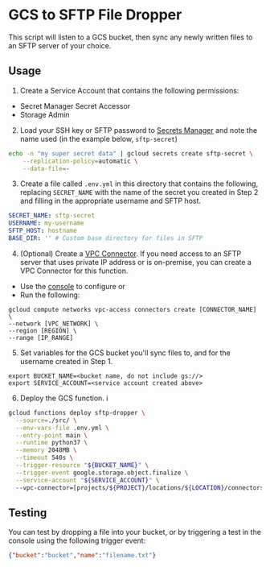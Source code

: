 # GCS to SFTP File Dropper
This script will listen to a GCS bucket, then sync any newly written files to an SFTP server of your choice.

## Usage
1. Create a Service Account that contains the following permissions:
* Secret Manager Secret Accessor
* Storage Admin

2. Load your SSH key or SFTP password to [Secrets Manager](https://cloud.google.com/secret-manager/docs) and note the name used (in the example below, `sftp-secret`)
```bash
echo -n "my super secret data" | gcloud secrets create sftp-secret \
    --replication-policy=automatic \
    --data-file=-
```

3. Create a file called `.env.yml` in this directory that contains the following, replacing `SECRET_NAME` with the name of the secret you created in Step 2 and filling in the appropriate username and SFTP host.
```yml
SECRET_NAME: sftp-secret
USERNAME: my-username
SFTP_HOST: hostname
BASE_DIR: '' # Custom base directory for files in SFTP
```

4. (Optional) Create a [VPC Connector](https://cloud.google.com/vpc/docs/configure-serverless-vpc-access). If you need access to an SFTP server that uses private IP address or is on-premise, you can create a VPC Connector for this function.
* Use the [console](https://cloud.google.com/vpc/docs/configure-serverless-vpc-access#creating_a_connector) to configure or
* Run the following:
```
gcloud compute networks vpc-access connectors create [CONNECTOR_NAME] \
--network [VPC_NETWORK] \
--region [REGION] \
--range [IP_RANGE]
```

5. Set variables for the GCS bucket you'll sync files to, and for the username created in Step 1.
```
export BUCKET_NAME=<bucket name, do not include gs://>
export SERVICE_ACCOUNT=<service account created above>
```

6. Deploy the GCS function. i
```bash
gcloud functions deploy sftp-dropper \
  --source=./src/ \
  --env-vars-file .env.yml \
  --entry-point main \
  --runtime python37 \
  --memory 2048MB \
  --timeout 540s \
  --trigger-resource "${BUCKET_NAME}" \
  --trigger-event google.storage.object.finalize \
  --service-account "${SERVICE_ACCOUNT}" \ 
  --vpc-connector=[projects/${PROJECT}/locations/${LOCATION}/connectors/${CONNECTOR}]
```

## Testing
You can test by dropping a file into your bucket, or by triggering a test in the console using the following trigger event:
```json
{"bucket":"bucket","name":"filename.txt"}
```